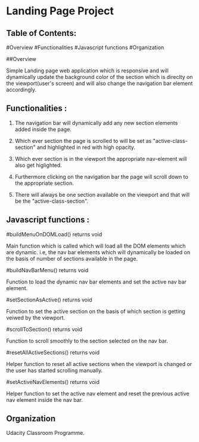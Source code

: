 # Landing Page Project

## Table of Contents:

#Overview
#Functionalities
#Javascript functions
#Organization



##Overview

Simple Landing page web application which is responsive and will dynamically update the background color of the section which is direclty
on the viewport(user's screen) and will also change the navigation bar element accordingly.



## Functionalities : 

1. The navigation bar will dynamically add any new section elements added inside the page.

2. Which ever section the page is scrolled to will be set as "active-class-section" and highlighted in red with high opacity. 

3. Which ever section is in the viewport the appropriate nav-element will also get higlighted.

4. Furthermore clicking on the navigation bar the page will scroll down to the appropriate section.

5. There will always be one section available on the viewport and that will be the "active-class-section".



##	Javascript functions : 

#buildMenuOnDOMLoad() returns void

Main function which is called which will load all the DOM elements which are dynamic. i.e, the nav bar elements which will dynamically be 
loaded on the basis of number of sections available in the page.

#buildNavBarMenu() returns void

Function to load the dynamic nav bar elements and set the active nav bar element.

#setSectionAsActive() returns void

Function to set the active section on the basis of which section is getting veiwed by the viewport.

#scrollToSection() returns void

Function to scroll smoothly to the section selected on the nav bar.

#resetAllActiveSections() returns void

Helper function to reset all active sections when the viewport is changed or the user has started scrolling manually.

#setActiveNavElements() returns void

Helper function to set the active nav element and reset the previous active nav element inside the nav bar.




## Organization

Udacity Classroom Programme.